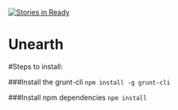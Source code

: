 [![Stories in Ready](https://badge.waffle.io/unearth/unearth.png?label=ready&title=Ready)](https://waffle.io/unearth/unearth)
# Unearth

#Steps to install:

###Install the grunt-cli
  `npm install -g grunt-cli`

###Install npm dependencies
  `npm install`
